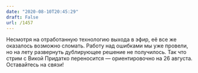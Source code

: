 ```yaml
---
date: "2020-08-10T20:45:29"
draft: False
url: /1457
---
```


Несмотря на отработанную технологию выхода в эфир, её все же оказалось возможно сломать. Работу над ошибками мы уже провели, но на лету развернуть дублирующее решение не получилось. Так что стрим с Викой Придатко переносится — ориентировочно на 26 августа. Оставайтесь на связи!
